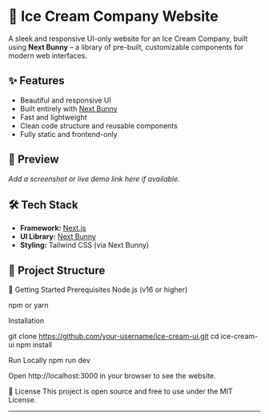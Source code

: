 # 🍦 Ice Cream Company Website

A sleek and responsive UI-only website for an Ice Cream Company, built using **Next Bunny** – a library of pre-built, customizable components for modern web interfaces.

## ✨ Features

- Beautiful and responsive UI
- Built entirely with [Next Bunny](https://nextbunny.vercel.app/)
- Fast and lightweight
- Clean code structure and reusable components
- Fully static and frontend-only

## 📸 Preview

*Add a screenshot or live demo link here if available.*

## 🛠️ Tech Stack

- **Framework:** [Next.js](https://nextjs.org/)
- **UI Library:** [Next Bunny](https://nextbunny.vercel.app/)
- **Styling:** Tailwind CSS (via Next Bunny)

## 📁 Project Structure

🚀 Getting Started
Prerequisites
Node.js (v16 or higher)

npm or yarn

Installation

git clone https://github.com/your-username/ice-cream-ui.git
cd ice-cream-ui
npm install


Run Locally
npm run dev

Open http://localhost:3000 in your browser to see the website.

📄 License
This project is open source and free to use under the MIT License.


---

